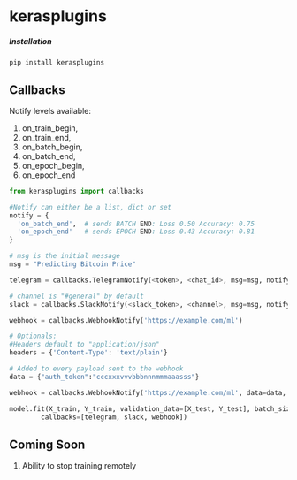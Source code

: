 # kerasplugins

##### Installation
```
pip install kerasplugins
```

## Callbacks

Notify levels available:
1) on_train_begin,
2) on_train_end,
3) on_batch_begin,
4) on_batch_end,
5) on_epoch_begin,
6) on_epoch_end


```python
from kerasplugins import callbacks

#Notify can either be a list, dict or set
notify = { 
  'on_batch_end',  # sends BATCH END: Loss 0.50 Accuracy: 0.75
  'on_epoch_end'   # sends EPOCH END: Loss 0.43 Accuracy: 0.81
}

# msg is the initial message
msg = "Predicting Bitcoin Price"

telegram = callbacks.TelegramNotify(<token>, <chat_id>, msg=msg, notify=notify)

# channel is "#general" by default
slack = callbacks.SlackNotify(<slack_token>, <channel>, msg=msg, notify=notify)

webhook = callbacks.WebhookNotify('https://example.com/ml')

# Optionals:
#Headers default to "application/json"
headers = {'Content-Type': 'text/plain'}

# Added to every payload sent to the webhook
data = {"auth_token":"cccxxxvvvbbbnnnmmmaaasss"}

webhook = callbacks.WebhookNotify('https://example.com/ml', data=data, headers=headers)

model.fit(X_train, Y_train, validation_data=[X_test, Y_test], batch_size=256, epochs=10,
        callbacks=[telegram, slack, webhook])
```

## Coming Soon
1) Ability to stop training remotely
